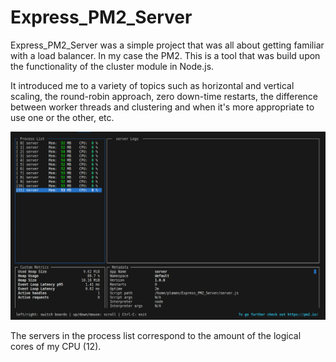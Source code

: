 # Express_PM2_Server

Express_PM2_Server was a simple project that was all about getting familiar with a load balancer. In my case the PM2.
This is a tool that was build upon the functionality of the cluster module in Node.js.

It introduced me to a variety of topics such as horizontal and vertical scaling, the round-robin approach,
zero down-time restarts, the difference between worker threads and clustering and when it's more appropriate to use one or the other, etc.


![Alt text](<Images/Screenshot from 2024-01-21 22-34-28.png>)


The servers in the process list correspond to the amount of the logical cores of my CPU (12).
